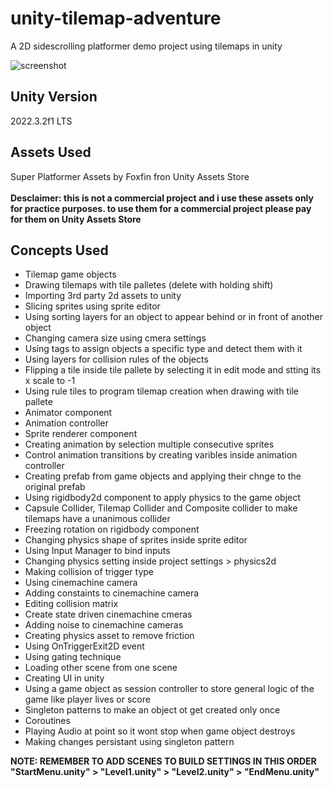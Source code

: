 # unity-tilemap-adventure
A 2D sidescrolling platformer demo project using tilemaps in unity

![screenshot](https://github.com/sinamhdn/unity-tilemap-adventure/assets/34884156/6c9800c6-d3fe-4986-97c0-2d40cf5315e6)

## Unity Version
2022.3.2f1 LTS

## Assets Used
Super Platformer Assets by Foxfin fron Unity Assets Store\
\
**Desclaimer: this is not a commercial project and i use these assets only for practice purposes. to use them for a commercial project please pay for them on Unity Assets Store**

## Concepts Used
- Tilemap game objects
- Drawing tilemaps with tile palletes (delete with holding shift)
- Importing 3rd party 2d assets to unity
- Slicing sprites using sprite editor
- Using sorting layers for an object to appear behind or in front of another object
- Changing camera size using cmera settings
- Using tags to assign objects a specific type and detect them with it
- Using layers for collision rules of the objects
- Flipping a tile inside tile pallete by selecting it in edit mode and stting its x scale to -1
- Using rule tiles to program tilemap creation when drawing with tile pallete
- Animator component
- Animation controller
- Sprite renderer component
- Creating animation by selection multiple consecutive sprites
- Control animation transitions by creating varibles inside animation controller
- Creating prefab from game objects and applying their chnge to the original prefab
- Using rigidbody2d component to apply physics to the game object
- Capsule Collider, Tilemap Collider and Composite collider to make tilemaps have a unanimous collider
- Freezing rotation on rigidbody component
- Changing physics shape of sprites inside sprite editor
- Using Input Manager to bind inputs
- Changing physics setting inside project settings > physics2d
- Making collision of trigger type
- Using cinemachine camera
- Adding constaints to cinemachine camera
- Editing collision matrix
- Create state driven cinemachine cmeras
- Adding noise to cinemachine cameras
- Creating physics asset to remove friction
- Using OnTriggerExit2D event
- Using gating technique
- Loading other scene from one scene
- Creating UI in unity
- Using a game object as session controller to store general logic of the game like player lives or score
- Singleton patterns to make an object ot get created only once
- Coroutines
- Playing Audio at point so it wont stop when game object destroys
- Making changes persistant using singleton pattern

**NOTE: REMEMBER TO ADD SCENES TO BUILD SETTINGS IN THIS ORDER "StartMenu.unity" > "Level1.unity" > "Level2.unity" > "EndMenu.unity"**
